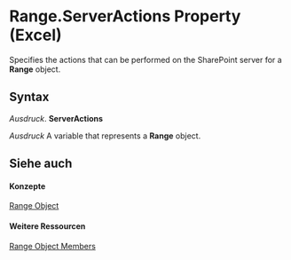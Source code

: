 
# Range.ServerActions Property (Excel)

Specifies the actions that can be performed on the SharePoint server for a  **Range** object.


## Syntax

 _Ausdruck_. **ServerActions**

 _Ausdruck_ A variable that represents a **Range** object.


## Siehe auch


#### Konzepte


[Range Object](b8207778-0dcc-4570-1234-f130532cc8cd.md)
#### Weitere Ressourcen


[Range Object Members](http://msdn.microsoft.com/library/4336bf81-1e63-7e44-1792-baf366a027a7%28Office.15%29.aspx)